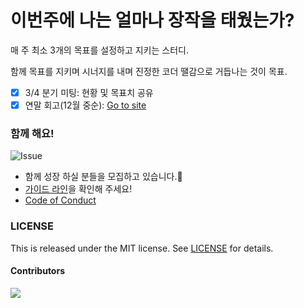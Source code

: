 # 이번주에 나는 얼마나 장작을 태웠는가?

매 주 최소 3개의 목표를 설정하고 지키는 스터디.

함께 목표를 지키며 시너지를 내며 진정한 코더 땔감으로 거듭나는 것이 목표.

- [x] 3/4 분기 미팅: 현황 및 목표치 공유
- [x] 연말 회고(12월 중순): [Go to site](https://road-of-coder.github.io/year-end-2020)

### 함께 해요!

![Issue](assets/issue.png)

- 함께 성장 하실 분들을 모집하고 있습니다.👻 
- [가이드 라인](https://github.com/Road-of-CODEr/stupid-week/blob/master/.github/CONTRIBUTING.md)을 확인해 주세요!
- [Code of Conduct](https://github.com/Road-of-CODEr/stupid-week/blob/master/.github/CODE_OF_CONDUCT.md)

### LICENSE

This is released under the MIT license. See [LICENSE](LICENSE) for details.

#### Contributors

<a href="https://github.com/Road-of-CODEr/stupid-week/graphs/contributors">
  <img src="https://contributors-img.web.app/image?repo=Road-of-CODEr/stupid-week" />
</a>
